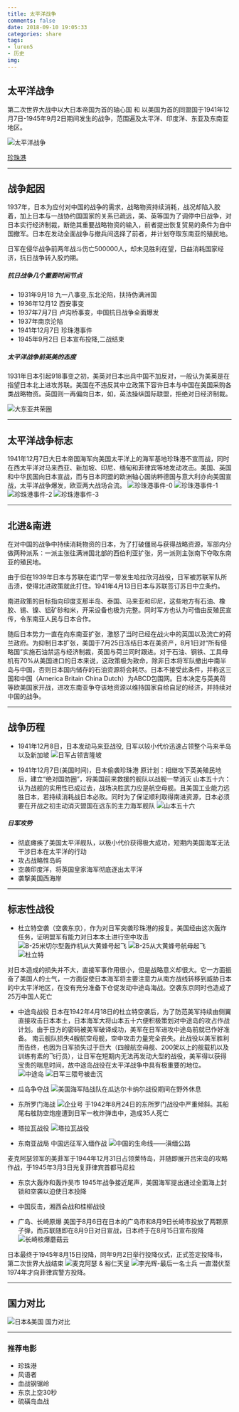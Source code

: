 ```yaml
---
title: 太平洋战争
comments: false
date: 2018-09-10 19:05:33
categories: share
tags:
- luren5
- 历史
img:
---
```

## 太平洋战争

第二次世界大战中以大日本帝国为首的轴心国 和 以美国为首的同盟国于1941年12月7日-1945年9月2日期间发生的战争，范围遍及太平洋、印度洋、东亚及东南亚地区。

![太平洋战争](https://pic1.zhimg.com/v2-0356b57e31e387787be1281e23d4f0bc_r.jpg)

[珍珠港](https://www.google.cn/maps/place/%E7%BE%8E%E5%9B%BD%E5%A4%8F%E5%A8%81%E5%A4%B7%E7%8F%8D%E7%8F%A0%E6%B8%AF%E9%82%AE%E6%94%BF%E7%BC%96%E7%A0%81:+96701/@22.3690864,134.6636694,4z/data=!4m5!3m4!1s0x7c006fa0222535c1:0xab92847a3fc39777!8m2!3d21.3662196!4d-157.9369388)


***

## 战争起因
1937年，日本为应付对中国的战争的需求，战略物资持续消耗，战况却陷入胶着，加上日本与一战协约国国家的关系已疏远，美、英等国为了调停中日战争，对日本实行经济制裁，断绝其重要战略物资的输入，前者提出恢复贸易的条件为自中国撤军。日本在发动全面战争与撤兵间选择了前者，并计划夺取东南亚的殖民地。

日军在侵华战争前两年战斗伤亡500000人，却未见胜利在望，日益消耗国家经济，抗日战争转入胶灼期。

##### 抗日战争几个重要时间节点
- 1931年9月18      九一八事变,东北沦陷，扶持伪满洲国 
- 1936年12月12     西安事变
- 1937年7月7日     卢沟桥事变，中国抗日战争全面爆发
- 1937年南京沦陷   
- 1941年12月7日    珍珠港事件
- 1945年9月2日     日本宣布投降,二战结束

##### 太平洋战争前英美的态度
1931年日本引起918事变之初，美英对日本出兵中国不加反对，一般认为美英是在指望日本北上进攻苏联。美国在不违反其中立政策下容许日本与中国在美国采购各类战略物资。英国则一再偏向日本，如，英法操纵国际联盟，拒绝对日经济制裁。

![大东亚共荣圈](http://boxun.com/news/images/2016/06/201606270934misc1.jpg)

***


## 太平洋战争标志
1941年12月7日大日本帝国海军向美国太平洋上的海军基地珍珠港不宣而战，同时在西太平洋对马来西亚、新加坡、印尼、缅甸和菲律宾等地发动攻击。美国、英国和中华民国向日本宣战，而与日本同盟的欧洲轴心国纳粹德国与意大利亦向美国宣战，太平洋战争爆发，欧亚两大战场合流。
![珍珠港事件-0](https://i.ytimg.com/vi/Szaxyugn-ZI/maxresdefault.jpg)
![珍珠港事件-1](http://mmbiz.qpic.cn/mmbiz_jpg/mhUiao2xHrCGREPsLSycaU0fDpCwnN2TNvq66rsX9iau6ocZMaPyqXuXULiakPKGbKIClrxKJicaHJJcco5hzxfIZg/0?wx_fmt=jpeg)
![珍珠港事件-2](https://static01.nyt.com/images/2016/12/07/us/08xp-pearlharbor-slidesho-slide-8BCU/08xp-pearlharbor-slidesho-slide-8BCU-master1050.jpg)
![珍珠港事件-3](https://i.ytimg.com/vi/V2qtY36_by8/maxresdefault.jpg)


***

## 北进&南进
在对中国的战争中持续消耗物资的日本，为了打破僵局与获得战略资源，军部内分做两种派系：一派主张往满洲国北部的西伯利亚扩张，另一派则主张南下夺取东南亚的殖民地。

由于但在1939年日本与苏联在诺门罕一带发生哈拉欣河战役，日军被苏联军队所击溃，使得北进政策就此打住。1941年4月13日日本与苏联签订苏日中立条约。

南进政策的目标指向印度支那半岛、泰国、马来亚和印尼，这些地方有石油、橡胶、锡、镍、铝矿砂和米，开采设备也极为完整。同时军方也认为可借由反殖民宣传，令东南亚人民与日本合作。

随后日本势力一直在向东南亚扩张，激怒了当时已经在战火中的英国以及流亡的荷兰政府。为抑制日本扩张，美国于7月25日冻结日本在美资产，8月1日对“所有侵略国”实施石油禁运与经济制裁，英国与荷兰同时跟进。对于石油、钢铁、工具母机有70%从美国进口的日本来说，这政策极为致命，除非日本将军队撤出中南半岛与中国，否则日本国内储存的石油资源将会耗尽。日本不接受此条件，并称这三国和中国（America Britain China Dutch）为ABCD包围网。日本决定与英美荷等欧美国家开战，进攻东南亚争夺该地资源以维持国家自给自足的经济，并持续对中国的战争。

***


## 战争历程
- 1941年12月8日，日本发动马来亚战役, 日军以较小代价迅速占领整个马来半岛以及新加坡
![日军占领吉隆坡](https://upload.wikimedia.org/wikipedia/commons/1/1f/Japanese_troops_mopping_up_in_Kuala_Lumpur.jpg)

- 1941年12月7日(美国时间)，日本偷袭珍珠港
原计划：相继攻下英美殖民地后，建立“绝对国防圈”，将美国前来救援的舰队以战舰一举消灭
山本五十六：认为战舰的实用性已成过去，战场决胜武力应是航空母舰。且美国工业能力远胜日本，若持续消耗战日本必败。同时为了保证顺利取得南进资源，日本必须要在开战之初主动消灭盟国在远东的主力海军舰队
![山本五十六](https://upload.wikimedia.org/wikipedia/commons/4/48/Yamamoto-Isoroku.jpg)

##### 日军攻势
- 彻底瘫痪了美国太平洋舰队，以极小代价获得极大成功，短期内美国海军无法干涉日本在太平洋的行动
- 攻占战略性岛屿
- 空袭印度洋，将英国皇家海军彻底逐出太平洋 
- 袭撃美国西海岸

***
## 标志性战役
- 杜立特空袭（空袭东京），作为对日军突袭珍珠港的报复。美国经由这次轰炸任务，证明盟军有能力对日本本土进行空中攻击
![B-25米切尔型轰炸机从大黄蜂号起飞](https://upload.wikimedia.org/wikipedia/commons/d/dc/Army_B-25_%28Doolittle_Raid%29.jpg)
![B-25从大黄蜂号航母起飞](http://inews.gtimg.com/newsapp_match/0/1595254975/0)
![杜立特](http://img1.gtimg.com/ninja/0/ninja141329067070313.jpg)

对日本造成的损失并不大，直接军事作用很小，但是战略意义却很大。它一方面振奋了美国人的士气，一方面促使日本海军将主要注意力从南方战线转移到威胁日本的中太平洋地区，在没有充分准备下仓促发动中途岛海战。空袭东京同时也造成了25万中国人死亡

- 中途岛战役
日本在1942年4月18日的杜立特空袭后，为了防范美军持续由侧翼直接攻击日本本土，日本海军大将山本五十六便积极策划对中途岛的攻占作战计划。由于日方的密码被美军破译成功，美军在日军进攻中途岛前就已作好准备。
南云舰队损失4艘航空母舰，空中攻击力量完全丧失。此战役以美军胜利而告终，也因为日军损失过于巨大（四艘航空母舰、200架以上的舰载机以及训练有素的飞行员），让日军在短期内无法再发动大型的战役，美军得以获得宝贵的喘息时间，故中途岛战役在太平洋战争中具有极重要的地位。
![中途岛](https://upload.wikimedia.org/wikipedia/commons/thumb/4/4b/Midway_Atoll.jpg/600px-Midway_Atoll.jpg)
![日军三隈号被击沉](https://upload.wikimedia.org/wikipedia/commons/3/39/Sinking_of_japanese_cruiser_Mikuma_6_june_1942.jpg)

- 瓜岛争夺战
![美国海军陆战队在瓜达尔卡纳尔战役期间在野外休息](https://upload.wikimedia.org/wikipedia/commons/thumb/a/a8/Marines_rest_in_the_field_on_Guadalcanal.jpg/600px-Marines_rest_in_the_field_on_Guadalcanal.jpg)

- 东所罗门海战
![企业号](https://upload.wikimedia.org/wikipedia/commons/thumb/6/6d/USS_Enterprise_%28CV-6%29_under_attack_and_burning_during_the_Battle_of_the_Eastern_Solomons_on_24_August_1942_%28NH_97778%29.jpg/2560px-USS_Enterprise_%28CV-6%29_under_attack_and_burning_during_the_Battle_of_the_Eastern_Solomons_on_24_August_1942_%28NH_97778%29.jpg)
于1942年8月24日的东所罗门战役中严重倾斜。其船尾右舷防空炮座遭到日军一枚炸弹击中，造成35人死亡

- 塔拉瓦战役
![塔拉瓦战役](https://upload.wikimedia.org/wikipedia/commons/thumb/2/22/Tarawa.jpg/600px-Tarawa.jpg)

- 东南亚战局
中国远征军入缅作战
![中国的生命线——滇缅公路](https://upload.wikimedia.org/wikipedia/commons/6/63/US_convoy_on_the_24_turns.jpg)

麦克阿瑟领军的美菲军于1944年12月31日占领莱特岛，并随即展开吕宋岛的攻略作战，于1945年3月3日光复菲律宾首都马尼拉

- 东京大轰炸和轰炸吴市 
1945年战争接近尾声，美国海军提出通过全面海上封锁和空袭以迫使日本投降


- 中国反击，湘西会战和桂柳战役

- 广岛、长崎原爆
美国于8月6日在日本的广岛市和8月9日长崎市投放了两颗原子弹，而苏联随即在8月9日对日宣战，日本终于在8月15日宣布投降
![长崎核爆蘑菇云](https://upload.wikimedia.org/wikipedia/commons/thumb/e/e0/Nagasakibomb.jpg/1920px-Nagasakibomb.jpg)

日本最终于1945年8月15日投降，同年9月2日举行投降仪式，正式签定投降书，第二次世界大战结束
![麦克阿瑟 & 裕仁天皇](https://upload.wikimedia.org/wikipedia/commons/d/d4/Macarthur_hirohito.jpg)
![李光辉-最后一名士兵](https://upload.wikimedia.org/wikipedia/zh/7/75/%E5%8F%B2%E5%B0%BC%E8%82%B2%E5%94%94.jpg)
一直潜伏至1974年才向菲律宾警方投降。

***
## 国力对比
![日本&美国 国力对比](https://i.screenshot.net/mr0m2c5)

***

### 推荐电影
- 珍珠港
- 风语者
- 血战钢锯岭
- 东京上空30秒
- 硫磺岛血战

